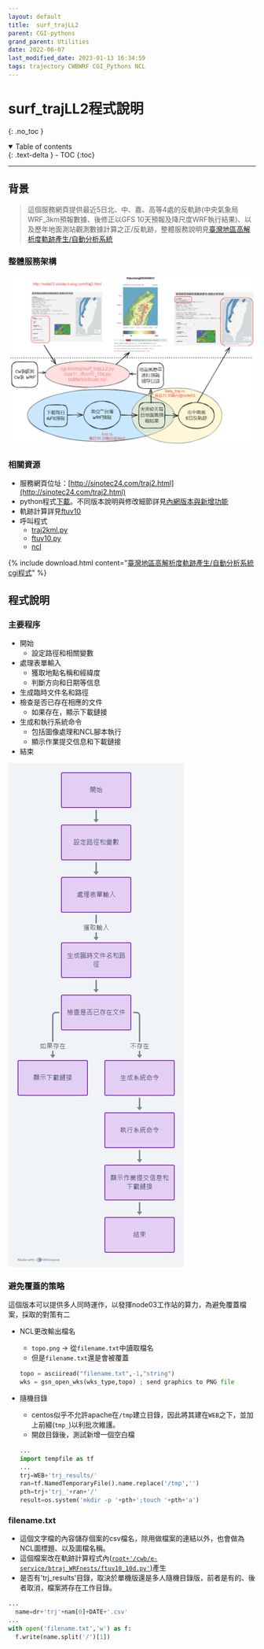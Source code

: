 ```yaml
---
layout: default
title:  surf_trajLL2
parent: CGI-pythons
grand_parent: Utilities
date: 2022-06-07
last_modified_date: 2023-01-13 16:34:59
tags: trajectory CWBWRF CGI_Pythons NCL
---
```


# surf_trajLL2程式說明
{: .no_toc }

<details open markdown="block">
  <summary>
    Table of contents
  </summary>
  {: .text-delta }
- TOC
{:toc}
</details>

---

## 背景

> 這個服務網頁提供最近5日北、中、嘉、高等4處的反軌跡(中央氣象局WRF_3km預報數據、後修正以GFS 10天預報及降尺度WRF執行結果)、以及歷年地面測站觀測數據計算之正/反軌跡，整體服務說明見[臺灣地區高解析度軌跡產生/自動分析系統](traj.md)

### 整體服務架構

![](traj/2024-04-10-14-11-58.png)

### 相關資源

- 服務網頁位址：[http://sinotec24.com/traj2.html](http://sinotec24.com/traj2.html)
- python程式[下載](traj/surf_trajLL2Mac.py)。不同版本說明與修改細節詳見[內網版本與新增功能](../../TrajModels/ftuv10/4.daily_traj%40ses.md)
- 軌跡計算詳見[ftuv10](../../TrajModels/ftuv10/ftuv10.md)
- 呼叫程式
  - [traj2kml.py](../../wind_models/CODiS/5.traj.md)
  - [ftuv10.py](../../TrajModels/ftuv10/ftuv10.md)
  - [ncl](../Graphics/NCL/)

{% include download.html content="[臺灣地區高解析度軌跡產生/自動分析系統cgi程式](https://github.com/sinotec2/Focus-on-Air-Quality/blob/main/utilities/CGI-pythons/surf_trajLL2.py)" %}

## 程式說明

### 主要程序

- 開始
  - 設定路徑和相關變數
- 處理表單輸入
  - 獲取地點名稱和經緯度
  - 判斷方向和日期等信息
- 生成臨時文件名和路徑
- 檢查是否已存在相應的文件
  - 如果存在，顯示下載鏈接
- 生成和執行系統命令
  - 包括圖像處理和NCL腳本執行
  - 顯示作業提交信息和下載鏈接
- 結束

![](traj/2024-04-10-15-40-22.png)

### 避免覆蓋的策略

這個版本可以提供多人同時運作，以發揮node03工作站的算力，為避免覆蓋檔案，採取的對策有二

- NCL更改輸出檔名
  - `topo.png` $\rightarrow$ 從`filename.txt`中讀取檔名
  - 但是`filename.txt`還是會被覆蓋
  ```python
  topo = asciiread("filename.txt",-1,"string")
  wks = gsn_open_wks(wks_type,topo) ; send graphics to PNG file
  ``` 
- 隨機目錄
  - centos似乎不允許apache在`/tmp`建立目錄，因此將其建在`WEB`之下，並加上前綴(`tmp_`)以利批次維護。
  - 開啟目錄後，測試新增一個空白檔

  ```python
  ...
  import tempfile as tf
  ...
  trj=WEB+'trj_results/'
  ran=tf.NamedTemporaryFile().name.replace('/tmp','')
  pth=trj+'trj_'+ran+'/'
  result=os.system('mkdir -p '+pth+';touch '+pth+'a')
  ```

### filename.txt

- 這個文字檔的內容儲存個案的csv檔名，除用做檔案的連結以外，也會做為NCL圖標題、以及圖檔名稱。
- 這個檔案改在軌跡計算程式內([`root+'/cwb/e-service/btraj_WRFnests/ftuv10_10d.py'`](../../TrajModels/ftuv10/ftuv10_10d.py))產生
- 是否有'trj_results'目錄，取決於單機版還是多人隨機目錄版，前者是有的、後者取消，檔案將存在工作目錄。

```python
...
  name=dr+'trj'+nam[0]+DATE+'.csv'
...
with open('filename.txt','w') as f:
  f.write(name.split('/')[1])
```